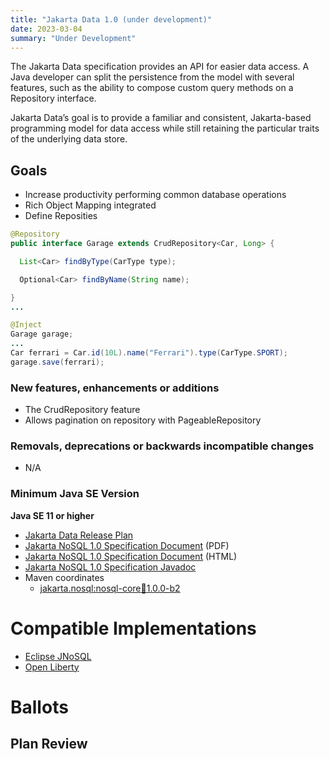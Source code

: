 ```yaml
---
title: "Jakarta Data 1.0 (under development)"
date: 2023-03-04
summary: "Under Development"
---
```


The Jakarta Data specification provides an API for easier data access. A Java developer can split the persistence from the model with several features, such as the ability to compose custom query methods on a Repository interface.

Jakarta Data’s goal is to provide a familiar and consistent, Jakarta-based programming model for data access while still retaining the particular traits of the underlying data store.

## Goals

* Increase productivity performing common database operations
* Rich Object Mapping integrated
* Define Reposities

```java
@Repository
public interface Garage extends CrudRepository<Car, Long> {

  List<Car> findByType(CarType type);

  Optional<Car> findByName(String name);

}
...

@Inject
Garage garage;
...
Car ferrari = Car.id(10L).name("Ferrari").type(CarType.SPORT);
garage.save(ferrari);
```

### New features, enhancements or additions
<!-- List here -->
* The CrudRepository feature
* Allows pagination on repository with PageableRepository

### Removals, deprecations or backwards incompatible changes
<!-- List here -->
* N/A 

### Minimum Java SE Version
<!-- Specify the minimum required Java SE version for this specification -->
**Java SE 11 or higher**


* [Jakarta Data Release Plan](https://projects.eclipse.org/projects/ee4j.data/governance)
* [Jakarta NoSQL 1.0 Specification Document](./data-1.0.0-b2.pdf) (PDF)
* [Jakarta NoSQL 1.0 Specification Document](./data-1.0.0-b2.html) (HTML)
* [Jakarta NoSQL 1.0 Specification Javadoc](./apidocs)
* Maven coordinates
  * [jakarta.nosql:nosql-core:jar:1.0.0-b2](https://repo1.maven.org/maven2/jakarta/nosql/nosql-core/1.0.0-b6/)



# Compatible Implementations

* [Eclipse JNoSQL](http://www.jnosql.org/)
* [Open Liberty](https://openliberty.io/)

# Ballots

## Plan Review
